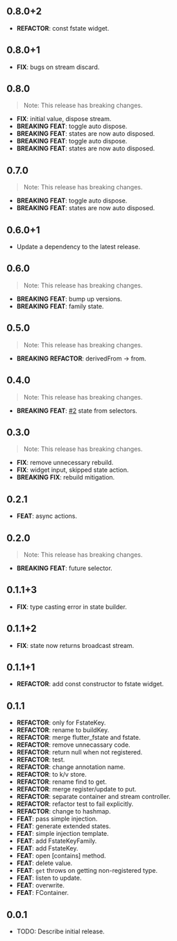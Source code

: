 ## 0.8.0+2

 - **REFACTOR**: const fstate widget.

## 0.8.0+1

 - **FIX**: bugs on stream discard.

## 0.8.0

> Note: This release has breaking changes.

 - **FIX**: initial value, dispose stream.
 - **BREAKING** **FEAT**: toggle auto dispose.
 - **BREAKING** **FEAT**: states are now auto disposed.
 - **BREAKING** **FEAT**: toggle auto dispose.
 - **BREAKING** **FEAT**: states are now auto disposed.

## 0.7.0

> Note: This release has breaking changes.

 - **BREAKING** **FEAT**: toggle auto dispose.
 - **BREAKING** **FEAT**: states are now auto disposed.

## 0.6.0+1

 - Update a dependency to the latest release.

## 0.6.0

> Note: This release has breaking changes.

 - **BREAKING** **FEAT**: bump up versions.
 - **BREAKING** **FEAT**: family state.

## 0.5.0

> Note: This release has breaking changes.

 - **BREAKING** **REFACTOR**: derivedFrom -> from.

## 0.4.0

> Note: This release has breaking changes.

 - **BREAKING** **FEAT**: [#2](https://github.com/wurikiji/fstate.git/issues/2) state from selectors.

## 0.3.0

> Note: This release has breaking changes.

 - **FIX**: remove unnecessary rebuild.
 - **FIX**: widget input, skipped state action.
 - **BREAKING** **FIX**: rebuild mitigation.

## 0.2.1

 - **FEAT**: async actions.

## 0.2.0

> Note: This release has breaking changes.

 - **BREAKING** **FEAT**: future selector.

## 0.1.1+3

 - **FIX**: type casting error in state builder.

## 0.1.1+2

 - **FIX**: state now returns broadcast stream.

## 0.1.1+1

 - **REFACTOR**: add const constructor to fstate widget.

## 0.1.1

 - **REFACTOR**: only for FstateKey.
 - **REFACTOR**: rename to buildKey.
 - **REFACTOR**: merge flutter_fstate and fstate.
 - **REFACTOR**: remove unnecassary code.
 - **REFACTOR**: return null when not registered.
 - **REFACTOR**: test.
 - **REFACTOR**: change annotation name.
 - **REFACTOR**: to k/v store.
 - **REFACTOR**: rename find to get.
 - **REFACTOR**: merge register/update to put.
 - **REFACTOR**: separate container and stream controller.
 - **REFACTOR**: refactor test to fail explicitly.
 - **REFACTOR**: change to hashmap.
 - **FEAT**: pass simple injection.
 - **FEAT**: generate extended states.
 - **FEAT**: simple injection template.
 - **FEAT**: add FstateKeyFamily.
 - **FEAT**: add FstateKey.
 - **FEAT**: open [contains] method.
 - **FEAT**: delete value.
 - **FEAT**: `get` throws on getting non-registered type.
 - **FEAT**: listen to update.
 - **FEAT**: overwrite.
 - **FEAT**: FContainer.

## 0.0.1

* TODO: Describe initial release.
